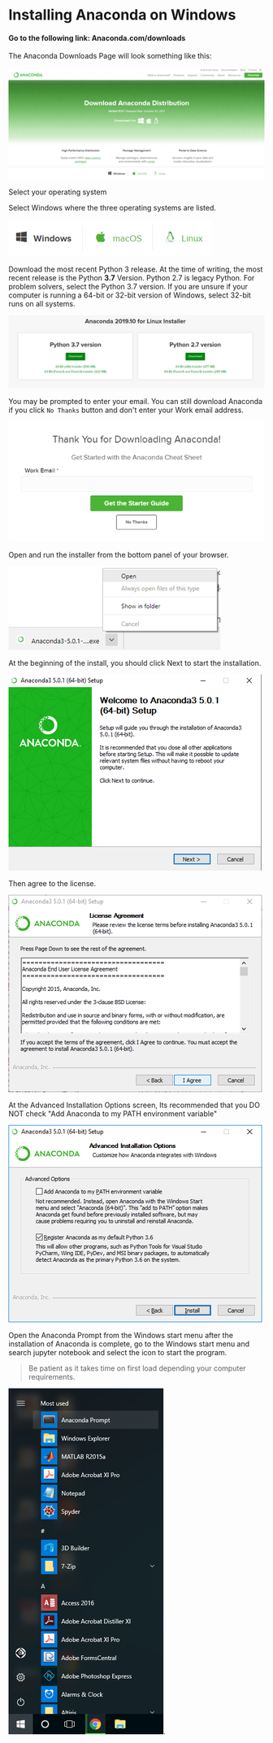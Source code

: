  # Installing Anaconda on Windows

#### Go to the following link: Anaconda.com/downloads

The Anaconda Downloads Page will look something like this:

![Anaconda Download Page](../images/anaconda_downloadpage.png)

Select your operating system

Select Windows where the three operating systems are listed.

![Anaconda OS Options](../images/os_listing.png)

Download the most recent Python 3 release. At the time of writing, the most recent release is the Python **3.7** Version. Python 2.7 is legacy Python. For problem solvers, select the Python 3.7 version. If you are unsure if your computer is running a 64-bit or 32-bit version of Windows, select 32-bit runs on all systems.

![Anaconda Python Options](../images/conda_python_versions.png)

You may be prompted to enter your email. You can still download Anaconda if you click  `No Thanks` button and don't enter your Work email address.

![Anaconda Download Prompt](../images/conda_download_prompt.png)

Open and run the installer from the bottom panel of your browser.

![Anaconda Installer](../images/opening_conda_installer.png)

At the beginning of the install, you should click Next to start the installation.

![Anaconda Installer Wizard](../images/conda_installer_wizard_1.png)

Then agree to the license.

![Anaconda Installer Wizard](../images/conda_installer_wizard_2.png)

At the Advanced Installation Options screen, Its recommended that you DO NOT check "Add Anaconda to my PATH environment variable"

![Anaconda Installer Wizard](../images/conda_installer_wizard_3.png)

Open the Anaconda Prompt from the Windows start menu after the installation of Anaconda is complete, go to the Windows start menu and search jupyter notebook and select the icon to start the program.

> Be patient as it takes time on first load depending your computer requirements.

![Anaconda Start Menu](../images/start_menu_conda.png).

